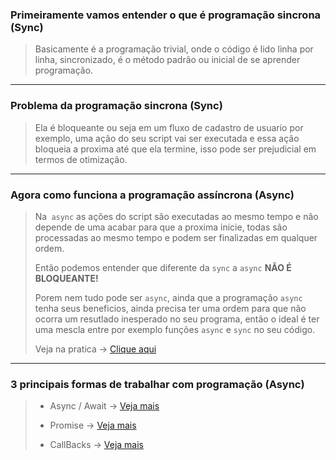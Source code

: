 ### **Primeiramente vamos entender o que é programação sincrona (Sync)**

> Basicamente é a programação trivial, onde o código é lido linha por linha, sincronizado, é o método padrão ou inicial de se aprender programação.
---

### **Problema da programação sincrona (Sync)**

> Ela é bloqueante ou seja em um fluxo de cadastro de usuario por exemplo, uma ação do seu script vai ser executada e essa ação bloqueia a proxima até que ela termine, isso pode ser prejudicial em termos de otimização.
---

### **Agora como funciona a programação assíncrona (Async)**

> Na` async` as ações do script são executadas ao mesmo tempo e não depende de uma acabar para que a proxima inicie, todas são processadas ao mesmo tempo e podem ser finalizadas em qualquer ordem.
>
> Então podemos entender que diferente da `sync` a `async` **NÃO É BLOQUEANTE!**
>
> Porem nem tudo pode ser `async`, ainda que a programação `async` tenha seus beneficios, ainda precisa ter uma ordem para que não ocorra um resutlado inesperado no seu programa, então o ideal é ter uma mescla entre por exemplo funções `async` e `sync` no seu código.
>
> Veja na pratica -> <a href="https://github.com/devliborio/learning-javascript/blob/master/Programa%C3%A3o%20Async%20(Pratica)/conceito-async.js"> Clique aqui </a>
---

### **3 principais formas de trabalhar com programação (Async)**

> - Async / Await -> <a href=""> Veja mais </a>
>
> - Promise -> <a href="https://github.com/devliborio/learning-javascript/blob/master/Programa%C3%A3o%20Async%20(Pratica)/promise.js"> Veja mais </a>
>
> - CallBacks -> <a href="https://github.com/devliborio/learning-javascript/blob/master/Programa%C3%A3o%20Async%20(Pratica)/callbacks.js"> Veja mais</a>

